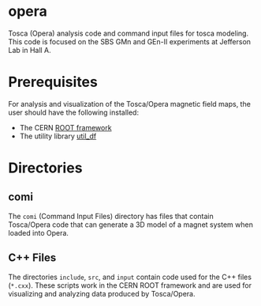 # opera
Tosca (Opera) analysis code and command input files for tosca modeling. 
This code is focused on the SBS GMn and GEn-II experiments at Jefferson Lab 
in Hall A.

# Prerequisites 

For analysis and visualization of the Tosca/Opera magnetic field maps, the user should 
have the following installed:  
- The CERN [ROOT framework](https://root.cern.ch)
- The utility library [util_df](https://github.com/dflay/util_df)

# Directories 

## comi 

The `comi` (Command Input Files) directory has files that contain Tosca/Opera code 
that can generate a 3D model of a magnet system when loaded into Opera. 

## C++ Files 

The directories `include`, `src`, and `input` contain code used for the C++ files 
(`*.cxx`).  These scripts work in the CERN ROOT framework and are used for visualizing 
and analyzing data produced by Tosca/Opera.  
